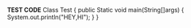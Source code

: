 **TEST CODE**
Class Test
{
public Static void main(String[]args)
{
System.out.println("HEY,HI");
}
}
